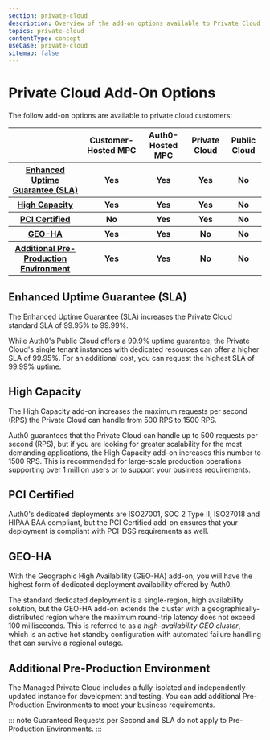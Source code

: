 ```yaml
---
section: private-cloud
description: Overview of the add-on options available to Private Cloud customers
topics: private-cloud
contentType: concept
useCase: private-cloud
sitemap: false
---
```

# Private Cloud Add-On Options

The follow add-on options are available to private cloud customers:

<table>
    <thead>
        <tr>
            <th></th>
            <th>Customer-Hosted MPC</th>
            <th>Auth0-Hosted MPC</th>
            <th>Private Cloud</th>
            <th>Public Cloud</th>
        </tr>
    </thead>
    <tbody>
        <tr>
            <th><a href="#">Enhanced Uptime Guarantee (SLA)</a></th>
            <th class="label label-success">Yes</th>
            <th class="label label-success">Yes</th>
            <th class="label label-success">Yes</th>
            <th class="label label-danger">No</th>
        </tr>
        <tr>
            <th><a href="#">High Capacity</a></th>
            <th class="label label-success">Yes</th>
            <th class="label label-success">Yes</th>
            <th class="label label-success">Yes</th>
            <th class="label label-danger">No</th>
        </tr>
        <tr>
            <th><a href="#">PCI Certified</a></th>
            <th class="label label-danger">No</th>
            <th class="label label-success">Yes</th>
            <th class="label label-success">Yes</th>
            <th class="label label-danger">No</th>
        </tr>
        <tr>
            <th><a href="#">GEO-HA</a></th>
            <th class="label label-success">Yes</th>
            <th class="label label-success">Yes</th>
            <th class="label label-danger">No</th>
            <th class="label label-danger">No</th>
        </tr>
        <tr>
            <th><a href="#">Additional Pre-Production Environment</a></th>
            <th class="label label-success">Yes</th>
            <th class="label label-success">Yes</th>
            <th class="label label-danger">No</th>
            <th class="label label-danger">No</th>
        </tr>
    </tbody>
</table>

## Enhanced Uptime Guarantee (SLA)

The Enhanced Uptime Guarantee (SLA) increases the Private Cloud standard SLA of 99.95% to 99.99%.

While Auth0's Public Cloud offers a 99.9% uptime guarantee, the Private Cloud's single tenant instances with dedicated resources can offer a higher SLA of 99.95%. For an additional cost, you can request the highest SLA of 99.99% uptime.

## High Capacity

The High Capacity add-on increases the maximum requests per second (RPS) the Private Cloud can handle from 500 RPS to 1500 RPS.

Auth0 guarantees that the Private Cloud can handle up to 500 requests per second (RPS), but if you are looking for greater scalability for the most demanding applications, the High Capacity add-on increases this number to 1500 RPS. This is recommended for large-scale production operations supporting over 1 million users or to support your business requirements.

## PCI Certified

Auth0's dedicated deployments are ISO27001, SOC 2 Type II, ISO27018 and HIPAA BAA compliant, but the PCI Certified add-on ensures that your deployment is compliant with PCI-DSS requirements as well.

## GEO-HA

With the Geographic High Availability (GEO-HA) add-on, you will have the highest form of dedicated deployment availability offered by Auth0.

The standard dedicated deployment is a single-region, high availability solution, but the GEO-HA add-on extends the cluster with a geographically-distributed region where the maximum round-trip latency does not exceed 100 milliseconds. This is referred to as a *high-availability GEO cluster*, which is an active hot standby configuration with automated failure handling that can survive a regional outage.

## Additional Pre-Production Environment

The Managed Private Cloud includes a fully-isolated and independently-updated instance for development and testing. You can add additional Pre-Production Environments to meet your business requirements. 

::: note
Guaranteed Requests per Second and SLA do not apply to Pre-Production Environments.
:::